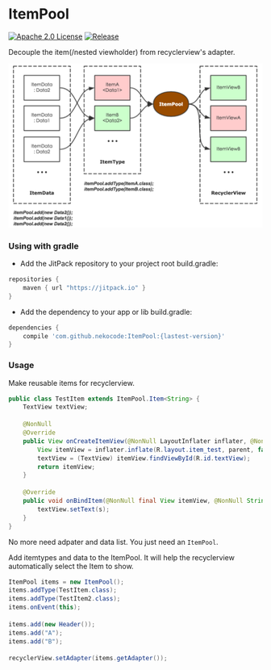 # ItemPool
[![Apache 2.0 License](https://img.shields.io/badge/license-Apache%202.0-blue.svg?style=flat)](http://www.apache.org/licenses/LICENSE-2.0.html) [![Release](https://img.shields.io/github/release/nekocode/ItemPool.svg?label=Jitpack)](https://jitpack.io/#nekocode/ItemPool)

Decouple the item(/nested viewholder) from recyclerview's adapter.

![description](art/description.png)

### Using with gradle
- Add the JitPack repository to your project root build.gradle:
```gradle
repositories {
    maven { url "https://jitpack.io" }
}
```

- Add the dependency to your app or lib build.gradle:
```gradle
dependencies {
    compile 'com.github.nekocode:ItemPool:{lastest-version}'
}
```

### Usage

Make reusable items for recyclerview.

```java
public class TestItem extends ItemPool.Item<String> {
    TextView textView;

    @NonNull
    @Override
    public View onCreateItemView(@NonNull LayoutInflater inflater, @NonNull ViewGroup parent) {
        View itemView = inflater.inflate(R.layout.item_test, parent, false);
        textView = (TextView) itemView.findViewById(R.id.textView);
        return itemView;
    }

    @Override
    public void onBindItem(@NonNull final View itemView, @NonNull String s, ItemEventHandler eventHandler) {
        textView.setText(s);
    }
}
```

No more need adpater and data list. You just need an `ItemPool`.

Add itemtypes and data to the ItemPool. It will help the recyclerview automatically select the Item to show.

```java
ItemPool items = new ItemPool();
items.addType(TestItem.class);
items.addType(TestItem2.class);
items.onEvent(this);

items.add(new Header());
items.add("A");
items.add("B");

recyclerView.setAdapter(items.getAdapter());
```

